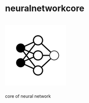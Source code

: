 # neuralnetworkcore

# ![Neural Network Core JS Logo](https://raw.githubusercontent.com/daovietanhuet/neuralnetworkcore/master/logo.png)
core of neural network

